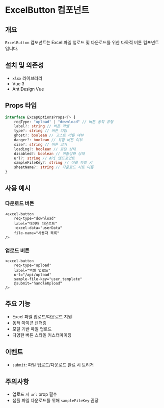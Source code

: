 # ExcelButton 컴포넌트

## 개요

`ExcelButton` 컴포넌트는 Excel 파일 업로드 및 다운로드를 위한 다목적 버튼 컴포넌트입니다.

## 설치 및 의존성

- `xlsx` 라이브러리
- Vue 3
- Ant Design Vue

## Props 타입

```typescript
interface ExcepOptionsProps<T> {
	reqType: "upload" | "download" // 버튼 동작 유형
	label?: string // 버튼 라벨
	type?: string // 버튼 타입
	ghost?: boolean // 고스트 버튼 여부
	danger?: boolean // 위험 버튼 여부
	size?: string // 버튼 크기
	loading?: boolean // 로딩 상태
	disabled?: boolean // 비활성화 상태
	url?: string // API 엔드포인트
	sampleFileKey?: string // 샘플 파일 키
	sheetName?: string // 다운로드 시트 이름
}
```

## 사용 예시

### 다운로드 버튼

```vue
<excel-button
	req-type="download"
	label="데이터 다운로드"
	:excel-data="userData"
	file-name="사용자 목록"
/>
```

### 업로드 버튼

```vue
<excel-button
	req-type="upload"
	label="엑셀 업로드"
	url="/api/upload"
	sample-file-key="user_template"
	@submit="handleUpload"
/>
```

## 주요 기능

- Excel 파일 업로드/다운로드 지원
- 동적 아이콘 렌더링
- 모달 기반 파일 업로드
- 다양한 버튼 스타일 커스터마이징

## 이벤트

- `submit`: 파일 업로드/다운로드 완료 시 트리거

## 주의사항

- 업로드 시 `url` prop 필수
- 샘플 파일 다운로드를 위해 `sampleFileKey` 권장
